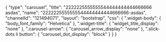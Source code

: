 {
    "type": "carousel",
    "title": "2222225555555544444444444666666 asdas",
    "name": "2222225555555544444444444666666-asdas",
    "channelId": "121494071",
    "layout": "bootstrap",
    "css": {
        ".widget-body": {
            "body_font_family": "Helvetica"
        },
        ".widget-title": {
            "widget_title_display": "none"
        },
        ".carousel-arrow": {
            "carousel_arrow_display": "none"
        },
        ".slick-dots li button": {
            "carousel_dot_display": "block"
        }
    }
}